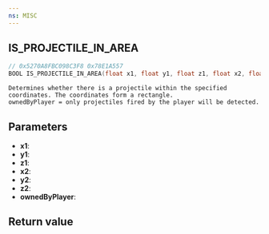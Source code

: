 ```yaml
---
ns: MISC
---
```

## IS_PROJECTILE_IN_AREA

```c
// 0x5270A8FBC098C3F8 0x78E1A557
BOOL IS_PROJECTILE_IN_AREA(float x1, float y1, float z1, float x2, float y2, float z2, BOOL ownedByPlayer);
```

```
Determines whether there is a projectile within the specified coordinates. The coordinates form a rectangle.  
ownedByPlayer = only projectiles fired by the player will be detected.  
```

## Parameters
* **x1**: 
* **y1**: 
* **z1**: 
* **x2**: 
* **y2**: 
* **z2**: 
* **ownedByPlayer**: 

## Return value
